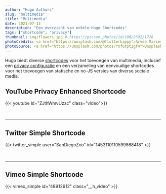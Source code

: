 ```yaml
---
author: "Hugo Authors"
slug: "multimedia"
title: "Multimedia"
date: 2021-07-13
description: "Een overzicht van enkele Hugo Shortcodes"
tags: ["shortcode", "privacy"]
thumbnail: img/flowers.jpg # https://picsum.photos/id/106/2592/1728
photoCredits: <a href="https://unsplash.com/@flutterhappy">Arvee Marie</a>
photoSource: <a href="https://unsplash.com/photos/YnfGtpt2gf4">Unsplash</a>
---
```


Hugo biedt diverse [shortcodes](https://gohugo.io/content-management/shortcodes/#use-hugos-built-in-shortcodes) voor het toevoegen van multimedia, inclusief een [privacy configuratie](https://gohugo.io/about/hugo-and-gdpr/) en een verzameling van eenvoudige shortcodes voor het toevoegen van statische en no-JS versies van diverse sociale media.

## <!--more-->

## YouTube Privacy Enhanced Shortcode

{{< youtube id="ZJthWmvUzzc" class="video">}}

<br>

---

## Twitter Simple Shortcode

{{< twitter_simple user="SanDiegoZoo" id="1453110110599868418" >}}

<br>

---

## Vimeo Simple Shortcode

{{< vimeo_simple id="48912912" class="__h_video" >}}
